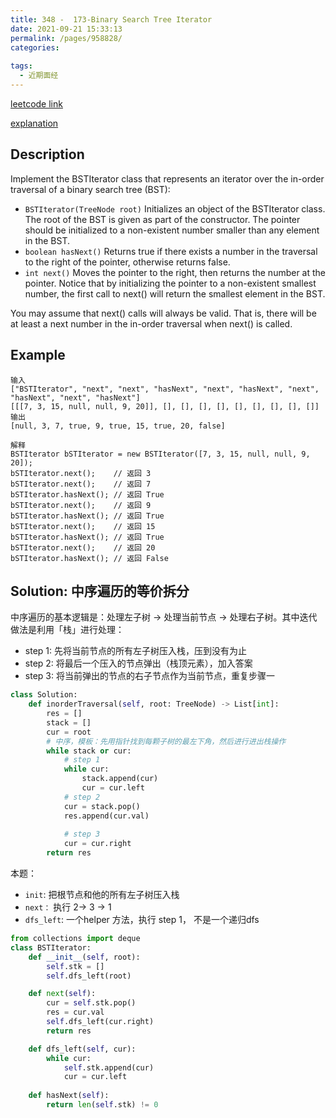 ```yaml
---
title: 348 -  173-Binary Search Tree Iterator
date: 2021-09-21 15:33:13
permalink: /pages/958828/
categories:
  
tags:
  - 近期面经
---
```

[leetcode link](https://leetcode.com/problems/binary-search-tree-iterator/)

[explanation](https://leetcode-cn.com/problems/binary-search-tree-iterator/solution/xiang-jie-ru-he-dui-die-dai-ban-de-zhong-4rxj/)
## Description
Implement the BSTIterator class that represents an iterator over the in-order traversal of a binary search tree (BST):

- `BSTIterator(TreeNode root)` Initializes an object of the BSTIterator class. The root of the BST is given as part of the constructor. The pointer should be initialized to a non-existent number smaller than any element in the BST.
- `boolean hasNext()` Returns true if there exists a number in the traversal to the right of the pointer, otherwise returns false.
- `int next()` Moves the pointer to the right, then returns the number at the pointer.
Notice that by initializing the pointer to a non-existent smallest number, the first call to next() will return the smallest element in the BST.

You may assume that next() calls will always be valid. That is, there will be at least a next number in the in-order traversal when next() is called.

## Example
```
输入
["BSTIterator", "next", "next", "hasNext", "next", "hasNext", "next", "hasNext", "next", "hasNext"]
[[[7, 3, 15, null, null, 9, 20]], [], [], [], [], [], [], [], [], []]
输出
[null, 3, 7, true, 9, true, 15, true, 20, false]

解释
BSTIterator bSTIterator = new BSTIterator([7, 3, 15, null, null, 9, 20]);
bSTIterator.next();    // 返回 3
bSTIterator.next();    // 返回 7
bSTIterator.hasNext(); // 返回 True
bSTIterator.next();    // 返回 9
bSTIterator.hasNext(); // 返回 True
bSTIterator.next();    // 返回 15
bSTIterator.hasNext(); // 返回 True
bSTIterator.next();    // 返回 20
bSTIterator.hasNext(); // 返回 False
```

## Solution: 中序遍历的等价拆分

中序遍历的基本逻辑是：处理左子树 -> 处理当前节点 -> 处理右子树。其中迭代做法是利用「栈」进行处理：
- step 1: 先将当前节点的所有左子树压入栈，压到没有为止
- step 2: 将最后一个压入的节点弹出（栈顶元素），加入答案
- step 3: 将当前弹出的节点的右子节点作为当前节点，重复步骤一
```python
class Solution:
    def inorderTraversal(self, root: TreeNode) -> List[int]: 
        res = []
        stack = []
        cur = root
        # 中序，模板：先用指针找到每颗子树的最左下角，然后进行进出栈操作
        while stack or cur:
            # step 1
            while cur:
                stack.append(cur)
                cur = cur.left
            # step 2
            cur = stack.pop()
            res.append(cur.val)
            
            # step 3
            cur = cur.right
        return res      
```
本题： 
- `init`: 把根节点和他的所有左子树压入栈
- `next：` 执行 2-> 3 -> 1
- `dfs_left`: 一个helper 方法，执行 step 1， 不是一个递归dfs
```python
from collections import deque
class BSTIterator:
    def __init__(self, root):
        self.stk = []
        self.dfs_left(root)

    def next(self):
        cur = self.stk.pop()
        res = cur.val
        self.dfs_left(cur.right) 
        return res

    def dfs_left(self, cur):
        while cur:
            self.stk.append(cur)
            cur = cur.left
    
    def hasNext(self):
        return len(self.stk) != 0
```
